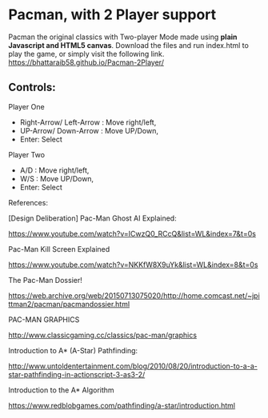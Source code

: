 # Pacman, with 2 Player support
Pacman the original classics with Two-player Mode made using **plain Javascript and HTML5 canvas**.
Download the files and run index.html to play the game, 
or simply visit the following link.
 https://bhattaraib58.github.io/Pacman-2Player/

## Controls:
Player One
* Right-Arrow/ Left-Arrow : Move right/left,
* UP-Arrow/ Down-Arrow : Move UP/Down,
* Enter: Select

Player Two
* A/D : Move right/left,
* W/S : Move UP/Down,
* Enter: Select



References:

[Design Deliberation] Pac-Man Ghost AI Explained:

https://www.youtube.com/watch?v=ICwzQ0_RCcQ&list=WL&index=7&t=0s

Pac-Man Kill Screen Explained

https://www.youtube.com/watch?v=NKKfW8X9uYk&list=WL&index=8&t=0s

The Pac-Man Dossier!

https://web.archive.org/web/20150713075020/http://home.comcast.net/~jpittman2/pacman/pacmandossier.html

PAC-MAN GRAPHICS

http://www.classicgaming.cc/classics/pac-man/graphics

Introduction to A* (A-Star) Pathfinding:

http://www.untoldentertainment.com/blog/2010/08/20/introduction-to-a-a-star-pathfinding-in-actionscript-3-as3-2/

Introduction to the A* Algorithm

https://www.redblobgames.com/pathfinding/a-star/introduction.html
